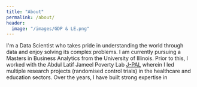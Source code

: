 ```yaml
---
title: "About"
permalink: /about/
header:
  image: "/images/GDP & LE.png"
---
```


I'm a Data Scientist who takes pride in understanding the world through data and enjoy solving its complex problems. I am currently pursuing a Masters in Business Analytics from the University of Illinois. Prior to this, I worked with the Abdul Latif Jameel Poverty Lab [J-PAL]({%https://www.povertyactionlab.org%}) wherein I led multiple research projects (randomised control trials) in the healthcare and education sectors. Over the years, I have built strong expertise in  
